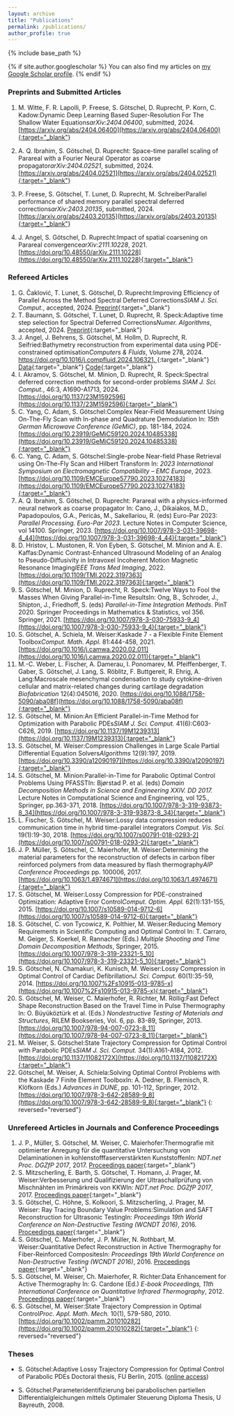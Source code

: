 ```yaml
---
layout: archive
title: "Publications"
permalink: /publications/
author_profile: true
---
```




{% include base_path %}

{% if site.author.googlescholar %}
You can also find my articles on [my Google Scholar profile]({{site.author.googlescholar}}).
{% endif %}



### Preprints and Submitted Articles
1. M. Witte, F. R. Lapolli, P. Freese, S. Götschel, D. Ruprecht, P. Korn, C. Kadow:<span class="publication_title">Dynamic Deep Learning Based Super-Resolution For The Shallow Water Equations</span>*arXiv:2404.06400*, submitted, 2024.
[https://arxiv.org/abs/2404.06400](https://arxiv.org/abs/2404.06400){:target="_blank"}
1. A. Q. Ibrahim, S. Götschel, D. Ruprecht: <span class="publication_title">Space-time parallel scaling of Parareal with a Fourier Neural Operator as coarse propagator</span>*arXiv:2404.02521*, submitted, 2024.
[https://arxiv.org/abs/2404.02521](https://arxiv.org/abs/2404.02521){:target="_blank"}
1. P. Freese, S. Götschel, T. Lunet, D. Ruprecht, M. Schreiber<span class="publication_title">Parallel performance of shared memory parallel spectral deferred corrections</span>*arXiv:2403.20135*, submitted, 2024.
[https://arxiv.org/abs/2403.20135](https://arxiv.org/abs/2403.20135){:target="_blank"}

1. J. Angel, S. Götschel, D. Ruprecht:<span class="publication_title">Impact of spatial coarsening on Parareal convergence</span>*arXiv:2111.10228*, 2021.
[https://doi.org/10.48550/arXiv.2111.10228](https://doi.org/10.48550/arXiv.2111.10228){:target="_blank"}

### Refereed Articles
1. G. Čaklović, T. Lunet, S. Götschel, D. Ruprecht:<span class="publication_title">Improving Efficiency of Parallel Across the Method Spectral Deferred Corrections</span>*SIAM J. Sci. Comput.*, accepted, 2024.
[Preprint](https://arxiv.org/abs/2403.18641){:target="_blank"}
1. T. Baumann, S. Götschel, T. Lunet, D. Ruprecht, R. Speck:<span class="publication_title">Adaptive time step selection for Spectral Deferred Corrections</span>*Numer. Algorithms*, accepted, 2024.
[Preprint](https://arxiv.org/abs/2403.13454){:target="_blank"}
1. J. Angel, J. Behrens, S. Götschel, M. Hollm, D. Ruprecht, R. Seifried:<span class="publication_title">Bathymetry reconstruction from experimental data using PDE-constrained optimisation</span>*Computers & Fluids*, Volume 278, 2024.
[https://doi.org/10.1016/j.compfluid.2024.106321.
](https://doi.org/10.1016/j.compfluid.2024.106321.
){:target="_blank"} <br>
[Data](https://doi.org/10.15480/882.9403){:target="_blank"} [Code](https://zenodo.org/records/11085597){:target="_blank"}
1. I. Akramov, S. Götschel, M. Minion, D. Ruprecht, R. Speck:<span class="publication_title">Spectral deferred correction methods for second-order problems</span> *SIAM J. Sci. Comput.*, 46:3, A1690-A1713, 2024. [https://doi.org/10.1137/23M1592596](https://doi.org/10.1137/23M1592596){:target="_blank"}
1. C. Yang, C. Adam, S. Götschel:<span class="publication_title">Complex Near-Field Measurement Using On-The-Fly Scan with In-phase and Quadrature Demodulation</span> In: *15th German Microwave Conference (GeMiC)*, pp. 181-184, 2024. [https://doi.org/10.23919/GeMiC59120.2024.10485338](https://doi.org/10.23919/GeMiC59120.2024.10485338){:target="_blank"}
1. C. Yang, C. Adam, S. Götschel:<span class="publication_title">Single-probe Near-field Phase Retrieval using On-The-Fly Scan and Hilbert Transform</span> In: *2023 International Symposium on Electromagnetic Compatibility – EMC Europe*, 2023. [https://doi.org/10.1109/EMCEurope57790.2023.10274183](https://doi.org/10.1109/EMCEurope57790.2023.10274183){:target="_blank"}
1.  A. Q. Ibrahim, S. Götschel, D. Ruprecht: <span class="publication_title">Parareal with a physics-informed neural network as coarse propagator</span> In: Cano, J., Dikaiakos, M.D., Papadopoulos, G.A., Pericàs, M., Sakellariou, R. (eds) Euro-Par 2023: *Parallel Processing. Euro-Par 2023*. Lecture Notes in Computer Science, vol 14100. Springer, 2023.
[https://doi.org/10.1007/978-3-031-39698-4_44](https://doi.org/10.1007/978-3-031-39698-4_44){:target="_blank"}
1. D. Hristov, L. Mustonen, R. Von Eyben, S. Götschel, M. Minion and A. E. Kaffas:<span class="publication_title">Dynamic Contrast-Enhanced Ultrasound Modeling of an Analog to Pseudo-Diffusivity in Intravoxel Incoherent Motion Magnetic Resonance Imaging</span>*IEEE Trans Med Imaging*, 2022.
[https://doi.org/10.1109/TMI.2022.3197363](https://doi.org/10.1109/TMI.2022.3197363){:target="_blank"}
1. S. Götschel, M. Minion, D. Ruprecht, R. Speck:<span class="publication_title">Twelve Ways to Fool the Masses When Giving Parallel-in-Time Results</span>In: Ong, B., Schroder, J., Shipton, J., Friedhoff, S. (eds) *Parallel-in-Time Integration Methods*. PinT 2020. Springer Proceedings in Mathematics & Statistics, vol 356. Springer, 2021.
[https://doi.org/10.1007/978-3-030-75933-9_4](https://doi.org/10.1007/978-3-030-75933-9_4){:target="_blank"}
1. S. Götschel, A. Schiela, M. Weiser:<span class="publication_title">Kaskade 7 - a Flexible Finite Element Toolbox</span>*Comput. Math. Appl.* 81:444-458, 2021.
[https://doi.org/10.1016/j.camwa.2020.02.011](https://doi.org/10.1016/j.camwa.2020.02.011){:target="_blank"}
1. M.-C. Weber, L. Fischer, A. Damerau, I. Ponomarev, M. Pfeiffenberger, T. Gaber, S. Götschel, J. Lang, S. Röblitz, F. Buttgereit, R. Ehrig, A. Lang:<span class="publication_title">Macroscale mesenchymal condensation to study cytokine-driven cellular and matrix-related changes during cartilage degradation</span>
*Biofabrication* 12(4):045016, 2020.
[https://doi.org/10.1088/1758-5090/aba08f](https://doi.org/10.1088/1758-5090/aba08f){:target="_blank"}
1. S. Götschel, M. Minion:<span class="publication_title">An Efficient Parallel-in-Time Method for Optimization with Parabolic PDEs</span>*SIAM J. Sci. Comput.* 41(6):C603-C626, 2019.
[https://doi.org/10.1137/19M1239313](https://doi.org/10.1137/19M1239313){:target="_blank"}
1. S. Götschel, M. Weiser:<span class="publication_title">Compression Challenges in Large Scale Partial Differential Equation Solvers</span>*Algorithms* 12(9):197, 2019.
[https://doi.org/10.3390/a12090197](https://doi.org/10.3390/a12090197){:target="_blank"}
1. S. Götschel, M. Minion:<span class="publication_title">Parallel-in-Time for Parabolic Optimal Control Problems Using PFASST</span>In: Bj&oslash;rstad P. et al. (eds) *Domain Decomposition Methods in Science and Engineering XXIV. DD 2017.* Lecture Notes in Computational Science and Engineering, vol 125., Springer, pp.363-371, 2018.
[https://doi.org/10.1007/978-3-319-93873-8_34](https://doi.org/10.1007/978-3-319-93873-8_34){:target="_blank"}
1. L. Fischer, S. Götschel, M. Weiser:<span class="publication_title">Lossy data compression reduces communication time in hybrid time-parallel integrators</span>
*Comput. Vis. Sci.* 19(1):19-30, 2018.
[https://doi.org/10.1007/s00791-018-0293-2](https://doi.org/10.1007/s00791-018-0293-2){:target="_blank"}
1. J. P. M&uuml;ller, S. Götschel, C. Maierhofer, M. Weiser:<span class="publication_title">Determining the material parameters for the reconstruction of defects in carbon fiber reinforced polymers from data measured by flash thermography</span>*AIP Conference Proceedings* pp. 100006, 2017.
[https://doi.org/10.1063/1.4974671](https://doi.org/10.1063/1.4974671){:target="_blank"}
1. S. Götschel, M. Weiser:<span class="publication_title">Lossy Compression for PDE-constrained Optimization: Adaptive Error Control</span>*Comput. Optim. Appl.* 62(1):131-155, 2015.
[https://doi.org/10.1007/s10589-014-9712-6](https://doi.org/10.1007/s10589-014-9712-6){:target="_blank"}
1. S. Götschel, C. von Tycowicz, K. Polthier, M. Weiser:<span class="publication_title">Reducing Memory Requirements in Scientific Computing and Optimal Control</span>
In: T. Carraro, M. Geiger, S. Koerkel, R. Rannacher (Eds.) *Multiple Shooting and Time Domain Decomposition Methods*, Springer, 2015.
[https://doi.org/10.1007/978-3-319-23321-5_10](https://doi.org/10.1007/978-3-319-23321-5_10){:target="_blank"}
1. S. Götschel, N. Chamakuri, K. Kunisch, M. Weiser:<span class="publication_title">Lossy Compression in Optimal Control of Cardiac Defibrillation</span>*J. Sci. Comput.* 60(1):35-59, 2014.
[https://doi.org/10.1007%2Fs10915-013-9785-x](https://doi.org/10.1007%2Fs10915-013-9785-x){:target="_blank"}
1. S. Götschel, M. Weiser, C. Maierhofer, R. Richter, M. Röllig:<span class="publication_title">Fast Defect Shape Reconstruction Based on the Travel Time in Pulse Thermography</span>
In: O. B&uuml;y&uuml;közt&uuml;rk et al. (Eds.) *Nondestructive Testing of Materials and Structures*, RILEM Bookseries, Vol. 6, pp. 83-89,  Springer, 2013.
[https://doi.org/10.1007/978-94-007-0723-8_11](https://doi.org/10.1007/978-94-007-0723-8_11){:target="_blank"}
1. M. Weiser, S. Götschel:<span class="publication_title">State Trajectory Compression for Optimal Control with Parabolic PDEs</span>*SIAM J. Sci. Comput.* 34(1):A161-A184, 2012.
[https://doi.org/10.1137/11082172X](https://doi.org/10.1137/11082172X){:target="_blank"}
1. Götschel, M. Weiser, A. Schiela:<span class="publication_title">Solving Optimal Control Problems with the Kaskade 7 Finite Element Toolbox</span>In: A. Dedner, B. Flemisch, R. Klöfkorn (Eds.) *Advances in DUNE*, pp. 101-112, Springer, 2012.
[https://doi.org/10.1007/978-3-642-28589-9_8](https://doi.org/10.1007/978-3-642-28589-9_8){:target="_blank"}
{: reversed="reversed"}


### Unrefereed Articles in Journals and Conference Proceedings

1. J. P., M&uuml;ller, S. Götschel, M. Weiser, C. Maierhofer:<span class="publication_title">Thermografie mit optimierter Anregung f&uuml;r die quantitative Untersuchung von Delaminationen in kohlenstofffaserverst&auml;rkten Kunststoffen</span>In: *NDT.net Proc. DGZfP 2017*, 2017. [Proceedings paper](http://www.ndt.net/article/dgzfp2017/papers/mi1a4.pdf){:target="_blank"}
1. S. Mitzscherling, E. Barth, S. Götschel, T. Homann, J. Prager, M. Weiser:<span class="publication_title">Verbesserung und Qualifizierung der Ultraschallpr&uuml;fung von Mischn&auml;hten im Prim&auml;rkreis von KKW</span>In: *NDT.net Proc. DGZfP 2017*, 2017.
[Proceedings paper](http://www.ndt.net/article/dgzfp2017/papers/p16.pdf){:target="_blank"}
1. S. Götschel, C. Höhne, S. Kolkoori, S. Mitzscherling, J. Prager, M. Weiser: Ray Tracing Boundary Value Problems:<span class="publication_title">Simulation and SAFT Reconstruction for Ultrasonic Testing</span>In: *Proceedings 19th World Conference on Non-Destructive Testing (WCNDT 2016)*, 2016.
[Proceedings paper](https://www.ndt.net/article/wcndt2016/papers/fr1h4.pdf){:target="_blank"}
1. S. Götschel, C. Maierhofer, J. P. M&uuml;ller, N. Rothbart, M. Weiser:<span class="publication_title">Quantitative Defect Reconstruction in Active Thermography for Fiber-Reinforced Composites</span>In: *Proceedings 19th World Conference on Non-Destructive Testing (WCNDT 2016)*, 2016.
[Proceedings paper](https://www.ndt.net/article/wcndt2016/papers/th4c4.pdf){:target="_blank"}
1. S. Götschel, M. Weiser, Ch. Maierhofer, R. Richter:<span class="publication_title">Data Enhancement for Active Thermography</span>
In: G. Cardone (Ed.) *E-book Proceedings, 11th International Conference on Quantitative Infrared Thermography*, 2012.
[Proceedings paper](https://www.ndt.net/article/qirt2012/papers/QIRT-2012-167.pdf){:target="_blank"}
1. S. Götschel, M. Weiser:<span class="publication_title">State Trajectory Compression in Optimal Control</span>*Proc. Appl. Math. Mech.* 10(1), 579-580, 2010.
[https://doi.org/10.1002/pamm.201010282](https://doi.org/10.1002/pamm.201010282){:target="_blank"}
{: reversed="reversed"}


### Theses
- S. Götschel:<span class="publication_title">Adaptive Lossy Trajectory Compression for Optimal Control of Parabolic PDEs</span>
Doctoral thesis, FU Berlin, 2015. (<a target="_blank" href="http://www.diss.fu-berlin.de/diss/receive/FUDISS_thesis_000000098552">online access</a>)

- S. Götschel:<span class="publication_title">Parameteridentifizierung bei parabolischen partiellen Differentialgleichungen mittels Optimaler Steuerung</span>
Diploma Thesis, U Bayreuth, 2008.

<!--
{% for post in site.publications reversed %}
  {% include archive-single.html %}
{% endfor %}
 -->
